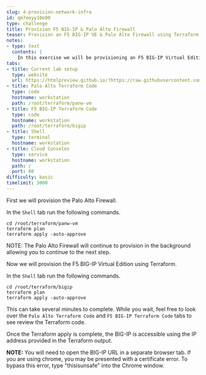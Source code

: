 ```yaml
---
slug: 4-provision-network-infra
id: qm7eoyy10e00
type: challenge
title: Provision F5 BIG-IP & Palo Alto Firewall
teaser: Provision an F5 BIG-IP VE & Palo Alto Firewall using Terraform
notes:
- type: text
  contents: |
    In this exercise we will be provisioning an F5 BIG-IP Virtual Edition and Palo Alto VM Series Firewall using Terraform.
tabs:
- title: Current lab setup
  type: website
  url: https://htmlpreview.github.io/?https://raw.githubusercontent.com/hashicorp/field-workshops-consul/master/instruqt-tracks/network-infrastructure-automation/assets/images/4.NIA-Workshop-F5_PA.html
- title: Palo Alto Terraform Code
  type: code
  hostname: workstation
  path: /root/terraform/panw-vm
- title: F5 BIG-IP Terraform Code
  type: code
  hostname: workstation
  path: /root/terraform/bigip
- title: Shell
  type: terminal
  hostname: workstation
- title: Cloud Consoles
  type: service
  hostname: workstation
  path: /
  port: 80
difficulty: basic
timelimit: 3000
---
```

First we will provision the Palo Alto Firewall.

In the `Shell` tab run the following commands.
```
cd /root/terraform/panw-vm
terraform plan
terraform apply -auto-approve

```

NOTE: The Palo Alto Firewall will continue to provision in the background allowing you to continue to the next step.

Now we will provision the F5 BIG-IP Virtual Edition using Terraform.

In the `Shell` tab run the following commands.
```
cd /root/terraform/bigip
terraform plan
terraform apply -auto-approve

```

This can take several minutes to complete. While you wait, feel free to look over the `Palo Alto Terraform Code` and `F5 BIG-IP Terraform Code` tabs to see review the Terraform code.

Once the Terraform apply is complete, the BIG-IP is accessible using the IP address provided in the Terraform output.

**NOTE:** You will need to open the BIG-IP URL in a separate browser tab. If you are using chrome, you may be presented with a certificate error. To bypass this error, type "thisisunsafe" into the Chrome window.
